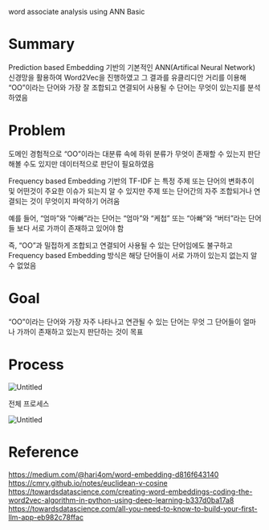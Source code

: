 word associate analysis using ANN Basic
# Summary

Prediction based Embedding 기반의 기본적인 ANN(Artifical Neural Network) 신경망을 활용하여 Word2Vec을 진행하였고 그 결과를 유클리디안 거리를 이용해 “OO”이라는 단어와 가장 잘 조합되고 연결되어 사용될 수 단어는 무엇이 있는지를 분석하였음

# Problem

도메인 경험적으로 “OO”이라는 대분류 속에 하위 분류가 무엇이 존재할 수 있는지 판단해볼 수도 있지만 데이터적으로 판단이 필요하였음 

Frequency based Embedding 기반의 TF-IDF 는 특정 주제 또는 단어의 변화추이 및 어떤것이 주요한 이슈가 되는지 알 수 있지만 주제 또는 단어간의 자주 조합되거나 연결되는 것이 무엇이지 파악하기 어려움

예를 들어, “엄마”와 “아빠”라는 단어는 “엄마”와 “케첩” 또는 “아빠”와 “버터”라는 단어들 보다 서로 가까이 존재하고 있어야 함

즉, “OO”과 밀접하게 조합되고 연결되어 사용될 수 있는 단어임에도 불구하고 Frequency based Embedding 방식은 해당 단어들이 서로 가까이 있는지 없는지 알 수 없었음

# Goal

“OO”이라는 단어와 가장 자주 나타나고 연관될 수 있는 단어는 무엇 그 단어들이 얼마나 가까이 존재하고 있는지 판단하는 것이 목표

# Process

![Untitled](https://prod-files-secure.s3.us-west-2.amazonaws.com/ecafc9d5-2001-4bd1-8e09-7614012478e3/e980fa57-b3e7-4f79-9af2-8c1ebf195acb/Untitled.png)

전체 프로세스

![Untitled](https://prod-files-secure.s3.us-west-2.amazonaws.com/ecafc9d5-2001-4bd1-8e09-7614012478e3/162ff69d-6265-4bf8-bd88-9f4780b9495b/Untitled.png)

# Reference

https://medium.com/@hari4om/word-embedding-d816f643140
https://cmry.github.io/notes/euclidean-v-cosine
https://towardsdatascience.com/creating-word-embeddings-coding-the-word2vec-algorithm-in-python-using-deep-learning-b337d0ba17a8
https://towardsdatascience.com/all-you-need-to-know-to-build-your-first-llm-app-eb982c78ffac
